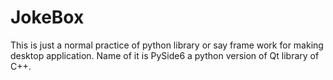 # JokeBox
This is just a normal practice of python library or say frame work for making desktop application. Name of it is PySide6 a python version of Qt library of C++. 
